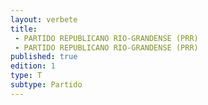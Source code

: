 ```yaml
---
layout: verbete
title:
 - PARTIDO REPUBLICANO RIO-GRANDENSE (PRR)
 - PARTIDO REPUBLICANO RIO-GRANDENSE (PRR)
published: true
edition: 1  
type: T
subtype: Partido
---
```


